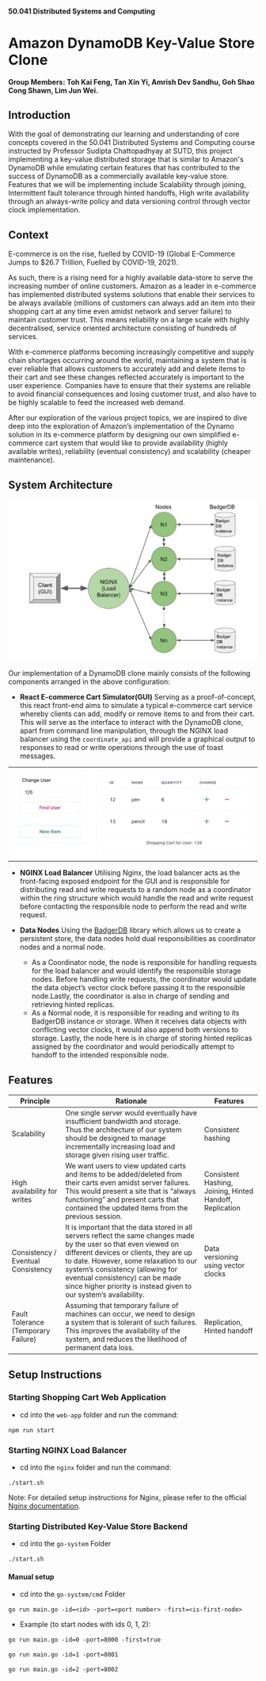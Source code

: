 #### 50.041 Distributed Systems and Computing
# Amazon DynamoDB Key-Value Store Clone

**Group Members: Toh Kai Feng, Tan Xin Yi, Amrish Dev Sandhu, Goh Shao Cong Shawn, Lim Jun Wei.**



## Introduction
 With the goal of demonstrating our learning and understanding of core concepts covered in the 50.041 Distributed Systems and Computing course instructed by Professor Sudipta Chattopadhyay at SUTD, this project implementing a key-value distributed storage that is similar to Amazon's DynamoDB while emulating certain features that has contributed to the success of DynamoDB as a commercially available key-value store. Features that we will be implementing include Scalability through joining, Intermittent fault tolerance through hinted handoffs, High write availability through an always-write policy and data versioning control through vector clock implementation. 


## Context

E-commerce is on the rise, fuelled by COVID-19 (Global E-Commerce Jumps to $26.7 Trillion, Fuelled by COVID-19, 2021).

As such, there is a rising need for a highly available data-store to serve the increasing number of online customers. Amazon as a leader in e-commerce has implemented distributed systems solutions that enable their services to be always available (millions of customers can always add an item into their shopping cart at any time even amidst network and server failure) to maintain customer trust. This means reliability on a large scale with highly decentralised, service oriented architecture consisting of hundreds of services. 

With e-commerce platforms becoming increasingly competitive and supply chain shortages occurring around the world, maintaining a system that is ever reliable that allows customers to accurately add and delete items to their cart and see these changes reflected accurately is important to the user experience. Companies have to ensure that their systems are reliable to avoid financial consequences and losing customer trust, and also have to be highly scalable to feed the increased web demand. 

After our exploration of the various project topics, we are inspired to dive deep into the exploration of Amazon’s implementation of the Dynamo solution in its e-commerce platform by designing our own simplified e-commerce cart system that would like to provide availability (highly available writes), reliability (eventual consistency) and scalability (cheaper maintenance).


## System Architecture

<p align = "center">
<img src = "./readmeImages/SystemArchitecture.JPG" >
</p>

Our implementation of a DynamoDB clone mainly consists of the following components arranged in the above configuration:
- **React E-commerce Cart Simulator(GUI)**
    Serving as a proof-of-concept, this react front-end aims to simulate a typical e-commerce cart service whereby clients can add, modify or remove items to and from their cart. This will serve as the interface to interact with the DynamoDB clone, apart from command line manipulation, through the NGINX load balancer using the ```coordinate_api```  and will provide a graphical output to responses to read or write operations through the use of toast messages. 
<table align = "center"><tr><td>
<img src = "./readmeImages/FrontEnd.jPG" >
</td></tr></table>

- **NGINX Load Balancer**
    Utilising Nginx, the load balancer acts as the front-facing exposed endpoint for the GUI and is responsible for distributing read and write requests to a random node as a coordinator within the ring structure which would handle the read and write request before contacting the responsible node to perform the read and write request. 
    
    
- **Data Nodes**
    Using the [BadgerDB](https://dgraph.io/docs/badger/) library which allows us to create a persistent store, the data nodes hold dual responsibilities as coordinator nodes and a normal node.
    - As a Coordinator node, the node is responsible for handling requests for the load balancer and  would identify the responsible storage nodes. Before handling write requests, the coordinator would update the data object’s vector clock before passing it to the responsible node.Lastly, the coordinator is also in charge of sending and retrieving hinted replicas.  
    - As a Normal node, it is responsible for reading and writing to its BadgerDB instance or storage. When it receives data objects with conflicting vector clocks, it would also append both versions to storage. Lastly, the node here is in charge of storing hinted replicas assigned by the coordinator and would  periodically attempt to handoff to the intended responsible node. 






## Features
| Principle | Rationale  | Features  |
|---------|------------|------------|
| Scalability | One single server would eventually have insufficient bandwidth and storage. Thus the architecture of our system should be designed to manage incrementally increasing load and storage given rising user traffic.| Consistent hashing  |
| High availability for writes | We want users to view updated carts and items to be added/deleted from their carts even amidst server failures. This would present a site that is “always functioning” and present carts that contained the updated items from the previous session.   | Consistent Hashing, Joining, Hinted Handoff, Replication |
| Consistency / Eventual Consistency | It is important that the data stored in all servers reflect the same changes made by the user so that even viewed on different devices or clients, they are up to date. However, some relaxation to our system’s consistency (allowing for eventual consistency) can be made since higher priority is instead given to our system’s availability. | Data versioning using vector clocks |
| Fault Tolerance (Temporary Failure) | Assuming that temporary failure of machines can occur, we need to design a system that is tolerant of such failures. This improves the availability of the system, and reduces the likelihood of permanent data loss. | Replication, Hinted handoff


## Setup Instructions
### Starting Shopping Cart Web Application
* cd into the ```web-app``` folder and run the command:
``` 
npm run start
``` 

### Starting NGINX Load Balancer 

* cd into the ```nginx``` folder and run the command:
```
./start.sh
```
Note: For detailed setup instructions for Nginx, please refer to the official [Nginx documentation](http://nginx.org/en/docs/).

### Starting Distributed Key-Value Store Backend 
* cd into the ```go-system``` Folder
```
./start.sh
```

#### Manual setup
* cd into the ```go-system/cmd``` Folder
```
go run main.go -id=<id> -port=<port number> -first=<is-first-node>
```
* Example (to start nodes with ids 0, 1, 2): 

```
go run main.go -id=0 -port=8000 -first=true
```
```
go run main.go -id=1 -port=8001
```
```
go run main.go -id=2 -port=8002
```